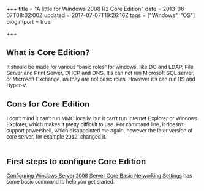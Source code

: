 +++
title = "A little for Windows 2008 R2 Core Edition"
date = 2013-06-07T08:02:00Z
updated = 2017-07-07T19:26:16Z
tags = ["Windows", "OS"]
blogimport = true 

+++

<h2><span style="font-family: &quot;arial&quot; , &quot;helvetica&quot; , sans-serif;">What is Core Edition? </span></h2><span style="font-family: &quot;arial&quot; , &quot;helvetica&quot; , sans-serif;">It should be made for various "basic roles" for windows, like DC and LDAP, File Server and Print Server, DHCP and DNS. It's can not run Microsoft SQL server, or Microsoft Exchange, as they are not basic roles.  However it's can run IIS and Hyper-V.</span><br /><h2><span style="font-family: &quot;arial&quot; , &quot;helvetica&quot; , sans-serif;">Cons for Core Edition</span></h2><span style="font-family: &quot;arial&quot; , &quot;helvetica&quot; , sans-serif;">I don't mind it can't run MMC locally, but it can't run Internet Explorer or Windows Explorer, which makes it pretty difficult to use. For command line, it doesn't support powershell, which disappointed me again, however the later version of core server, for example 2012, changed it.<br />&nbsp;</span><br /><h2><span style="font-family: &quot;arial&quot; , &quot;helvetica&quot; , sans-serif;">First steps to configure Core Edition</span></h2><span style="font-family: &quot;arial&quot; , &quot;helvetica&quot; , sans-serif;"><a href="http://www.petri.co.il/configuring-windows-server-2008-networking-settings.htm">Configuring Windows Server 2008 Server Core Basic Networking Settings</a> has some basic command to help you get started. </span>
